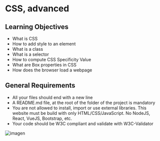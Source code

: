 # CSS, advanced

## Learning Objectives

- What is CSS
- How to add style to an element
- What is a class
- What is a selector
- How to compute CSS Specificity Value
- What are Box properties in CSS
- How does the browser load a webpage

## General Requirements

- All your files should end with a new line
- A README.md file, at the root of the folder of the project is mandatory
- You are not allowed to install, import or use external libraries. This website must be build with only HTML/CSS/JavaScript. No NodeJS, React, VueJS, Bootstrap, etc.
- Your code should be W3C compliant and validate with W3C-Validator

![imagen](https://github.com/WololoRC/holbertonschool-web-development/assets/110310135/81d467a7-8fb9-4aae-8038-681e74f2c6f8)
